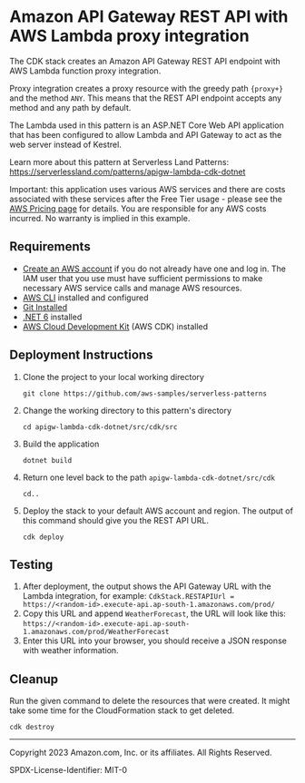 # Amazon API Gateway REST API with AWS Lambda proxy integration

The CDK stack creates an Amazon API Gateway REST API endpoint with AWS Lambda function proxy integration.

Proxy integration creates a proxy resource with the greedy path `{proxy+}` and the method `ANY`.
This means that the REST API endpoint accepts any method and any path by default.

The Lambda used in this pattern is an ASP.NET Core Web API application that has been configured to allow Lambda and API Gateway to act as the web server instead of Kestrel.

Learn more about this pattern at Serverless Land Patterns: https://serverlessland.com/patterns/apigw-lambda-cdk-dotnet

Important: this application uses various AWS services and there are costs associated with these services after the Free Tier usage - please see the [AWS Pricing page](https://aws.amazon.com/pricing/) for details. You are responsible for any AWS costs incurred. No warranty is implied in this example.

## Requirements

* [Create an AWS account](https://portal.aws.amazon.com/gp/aws/developer/registration/index.html) if you do not already have one and log in. The IAM user that you use must have sufficient permissions to make necessary AWS service calls and manage AWS resources.
* [AWS CLI](https://docs.aws.amazon.com/cli/latest/userguide/install-cliv2.html) installed and configured
* [Git Installed](https://git-scm.com/book/en/v2/Getting-Started-Installing-Git)
* [.NET 6](https://dotnet.microsoft.com/en-us/download/dotnet/6.0) installed
* [AWS Cloud Development Kit](https://docs.aws.amazon.com/cdk/latest/guide/cli.html) (AWS CDK) installed

## Deployment Instructions

1. Clone the project to your local working directory
    ```
    git clone https://github.com/aws-samples/serverless-patterns
    ```
2. Change the working directory to this pattern's directory
    ```
    cd apigw-lambda-cdk-dotnet/src/cdk/src
    ```
3. Build the application
    ```
    dotnet build
    ```
4. Return one level back to the path `apigw-lambda-cdk-dotnet/src/cdk`
    ```
    cd..
    ```
5. Deploy the stack to your default AWS account and region. The output of this command should give you the REST API URL.
    ```
    cdk deploy
    ```

## Testing

1. After deployment, the output shows the API Gateway URL with the Lambda integration, for example: `CdkStack.RESTAPIUrl = https://<random-id>.execute-api.ap-south-1.amazonaws.com/prod/`
2. Copy this URL and append `WeatherForecast`, the URL will look like this: `https://<random-id>.execute-api.ap-south-1.amazonaws.com/prod/WeatherForecast`
3. Enter this URL into your browser, you should receive a JSON response with weather information.

## Cleanup
Run the given command to delete the resources that were created. It might take some time for the CloudFormation stack to get deleted.
```
cdk destroy
```

----
Copyright 2023 Amazon.com, Inc. or its affiliates. All Rights Reserved.

SPDX-License-Identifier: MIT-0
